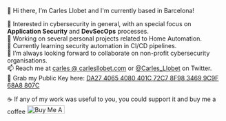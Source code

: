👋 Hi there, I’m Carles Llobet and I'm currently based in Barcelona!<br/>

👀 Interested in cybersecurity in general, with an special focus on **Application Security** and **DevSecOps** processes.<br/>
🔭 Working on several personal projects related to Home Automation.<br/>
🌱 Currently learning security automation in CI/CD pipelines.<br/>
💞️ I’m always looking forward to collaborate on non-profit cybersecurity organisations.<br/>
📫 Reach me at <a href="mailto:carles@carlesllobet.com">carles @ carlesllobet.com</a> or <a href="https://twitter.com/Carles_Llobet">@Carles_Llobet</a> on Twitter.<br/>
🔐 Grab my Public Key here: <a href="https://www.carlesllobet.com/uploads/pubkey.asc">DA27 4065 4080 401C 72C7 8F98 3469 9C9F 68A8 807C</a><br/>

☕ If any of my work was useful to you, you could support it and buy me a coffee <a href="https://www.buymeacoffee.com/carlesllobet" target="_blank"><img src="https://cdn.buymeacoffee.com/buttons/default-orange.png" alt="Buy Me A Coffee" height="20" width="87"></a>
